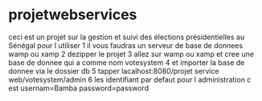 # projetwebservices
ceci est un projet sur la gestion et suivi des élections présidentielles au Sénégal
pour l utiliser 
1 il vous faudras un serveur de base de donnees wamp ou xamp
2 dezipper le projet
3 allez sur wamp ou xamp et cree une base de donnee qui a comme nom votesystem
4  et importer la base de donnee via le dossier db
5  tapper lacalhost:8080/projet service web/votesystem/admin
6 les identifiant par defaut pour l administration c est usernam=Bamba password=password
